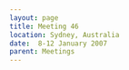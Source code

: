 ```yaml
---
layout: page
title: Meeting 46
location: Sydney, Australia
date:  8-12 January 2007
parent: Meetings
---
```

